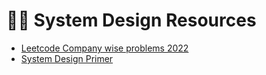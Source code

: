 # 🧑‍💻 System Design Resources


* [Leetcode Company wise problems 2022](https://github.com/hxu296/leetcode-company-wise-problems-2022)
* [System Design Primer](https://github.com/donnemartin/system-design-primer)
